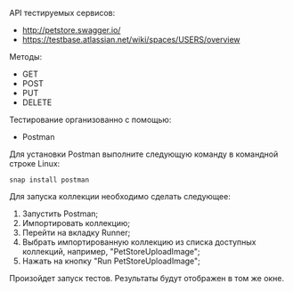 API тестируемых сервисов:

- http://petstore.swagger.io/
- https://testbase.atlassian.net/wiki/spaces/USERS/overview

Методы:

- GET
- POST
- PUT
- DELETE

Тестирование организованно с помощью:

- Postman

Для установки Postman выполните следующую команду в командной строке Linux:
```
snap install postman
```

Для запуска коллекции необходимо сделать следующее:
1) Запустить Postman;
2) Импортировать коллекцию;
3) Перейти на вкладку Runner;
4) Выбрать импортированную коллекцию из списка доступных коллекций, например, "PetStoreUploadImage";
5) Нажать на кнопку "Run PetStoreUploadImage";

Произойдет запуск тестов. Результаты будут отображен в том же окне.
